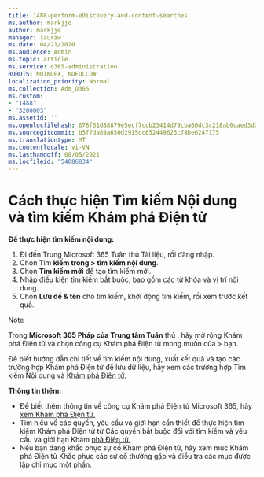 ```yaml
---
title: 1488-perform-eDiscovery-and-content-searches
ms.author: markjjo
author: markjjo
manager: lauraw
ms.date: 04/21/2020
ms.audience: Admin
ms.topic: article
ms.service: o365-administration
ROBOTS: NOINDEX, NOFOLLOW
localization_priority: Normal
ms.collection: Adm_O365
ms.custom:
- "1488"
- "3200003"
ms.assetid: ''
ms.openlocfilehash: 678f61d88879e5ecf7ccb23414d79cba66dc3c218ab0caed3d2957d863e0596b
ms.sourcegitcommit: b5f7da89a650d2915dc652449623c78be6247175
ms.translationtype: MT
ms.contentlocale: vi-VN
ms.lasthandoff: 08/05/2021
ms.locfileid: "54086834"
---
```

# <a name="how-to-perform-content-searches-and-ediscovery-searches"></a>Cách thực hiện Tìm kiếm Nội dung và tìm kiếm Khám phá Điện tử

**Để thực hiện tìm kiếm nội dung:**

1. Đi đến Trung Microsoft 365 Tuân thủ Tài liệu, rồi đăng nhập.
2. Chọn Tìm **kiếm trong > tìm kiếm nội dung**.
3. Chọn **Tìm kiếm mới** để tạo tìm kiếm mới.
4. Nhập điều kiện tìm kiếm bắt buộc, bao gồm các từ khóa và vị trí nội dung.
5. Chọn **Lưu để & tên** cho tìm kiếm, khởi động tìm kiếm, rồi xem trước kết quả.

> [!NOTE]
> Trong **Microsoft 365 Pháp của Trung tâm Tuân** thủ , hãy mở rộng Khám phá Điện tử và chọn công cụ Khám phá Điện tử mong muốn của  >  bạn. 

Để biết hướng dẫn chi tiết về tìm kiếm nội dung, xuất [](/microsoft-365/compliance/content-search) kết quả và tạo các trường hợp Khám phá Điện tử để lưu dữ liệu, hãy xem các trường hợp Tìm kiếm Nội dung và [Khám phá Điện tử.](/microsoft-365/compliance/ediscovery-cases)

**Thông tin thêm:**

- Để biết thêm thông tin về công cụ Khám phá Điện tử Microsoft 365, hãy [xem Khám phá Điện tử.](/microsoft-365/compliance/ediscovery)
- Tìm hiểu về các quyền, yêu cầu và giới hạn [](/microsoft-365/compliance/assign-ediscovery-permissions) cần thiết để thực hiện tìm kiếm Khám phá Điện tử từ Các quyền bắt buộc đối với tìm kiếm và yêu cầu và giới hạn Khám [phá Điện tử.](/microsoft-365/compliance/limits-for-content-search)
- Nếu bạn đang khắc phục sự cố [](/microsoft-365/compliance/ediscovery-troubleshooting-common-issues) Khám phá Điện tử, hãy xem mục Khám phá Điện tử Khắc phục các sự cố thường gặp và điều tra các mục được lập chỉ [mục một phần.](/microsoft-365/compliance/investigating-partially-indexed-items-in-ediscovery)
